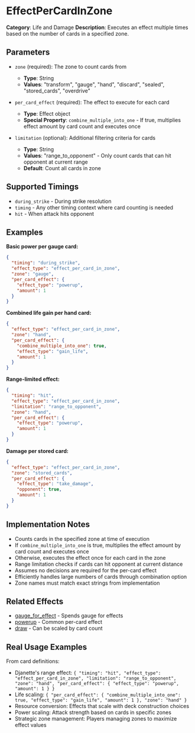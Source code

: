 # EffectPerCardInZone

**Category**: Life and Damage
**Description**: Executes an effect multiple times based on the number of cards in a specified zone.

## Parameters

- `zone` (required): The zone to count cards from
  - **Type**: String
  - **Values**: "transform", "gauge", "hand", "discard", "sealed", "stored_cards", "overdrive"

- `per_card_effect` (required): The effect to execute for each card
  - **Type**: Effect object
  - **Special Property**: `combine_multiple_into_one` - If true, multiplies effect amount by card count and executes once

- `limitation` (optional): Additional filtering criteria for cards
  - **Type**: String
  - **Values**: "range_to_opponent" - Only count cards that can hit opponent at current range
  - **Default**: Count all cards in zone

## Supported Timings

- `during_strike` - During strike resolution
- `timing` - Any other timing context where card counting is needed
- `hit` - When attack hits opponent

## Examples

**Basic power per gauge card:**
```json
{
  "timing": "during_strike",
  "effect_type": "effect_per_card_in_zone",
  "zone": "gauge",
  "per_card_effect": {
    "effect_type": "powerup",
    "amount": 1
  }
}
```

**Combined life gain per hand card:**
```json
{
  "effect_type": "effect_per_card_in_zone",
  "zone": "hand",
  "per_card_effect": {
    "combine_multiple_into_one": true,
    "effect_type": "gain_life",
    "amount": 1
  }
}
```

**Range-limited effect:**
```json
{
  "timing": "hit",
  "effect_type": "effect_per_card_in_zone",
  "limitation": "range_to_opponent",
  "zone": "hand",
  "per_card_effect": {
    "effect_type": "powerup",
    "amount": 1
  }
}
```

**Damage per stored card:**
```json
{
  "effect_type": "effect_per_card_in_zone",
  "zone": "stored_cards",
  "per_card_effect": {
    "effect_type": "take_damage",
    "opponent": true,
    "amount": 1
  }
}
```

## Implementation Notes

- Counts cards in the specified zone at time of execution
- If `combine_multiple_into_one` is true, multiplies the effect amount by card count and executes once
- Otherwise, executes the effect once for each card in the zone
- Range limitation checks if cards can hit opponent at current distance
- Assumes no decisions are required for the per-card effect
- Efficiently handles large numbers of cards through combination option
- Zone names must match exact strings from implementation

## Related Effects

- [gauge_for_effect](../gauge/gauge_for_effect.md) - Spends gauge for effects
- [powerup](../stats/powerup.md) - Common per-card effect
- [draw](../cards/draw.md) - Can be scaled by card count

## Real Usage Examples

From card definitions:
- Djanette's range effect: `{ "timing": "hit", "effect_type": "effect_per_card_in_zone", "limitation": "range_to_opponent", "zone": "hand", "per_card_effect": { "effect_type": "powerup", "amount": 1 } }`
- Life scaling: `{ "per_card_effect": { "combine_multiple_into_one": true, "effect_type": "gain_life", "amount": 1 }, "zone": "hand" }`
- Resource conversion: Effects that scale with deck construction choices
- Power scaling: Attack strength based on cards in specific zones
- Strategic zone management: Players managing zones to maximize effect values